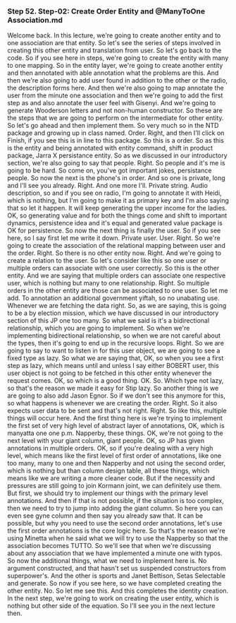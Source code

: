 ### Step 52. Step-02: Create Order Entity and @ManyToOne Association.md
Welcome back. In this lecture, we're going to create another entity and to one association are that entity. So let's see the series of steps involved in creating this other entity and translation from user. So let's go back to the code. So if you see here in steps, we're going to create the entity with many to one mapping. So in the entity layer, we're going to create another entity and then annotated with able annotation what the problems are this. And then we're also going to add user found in addition to the other or the radio, the description forms here. And then we're also going to map annotate the user from the minute one association and then we're going to add the first step as and also annotate the user feel with Gisenyi. And we're going to generate Wooderson letters and not non-human constructor. So these are the steps that we are going to perform on the intermediate for other entity. So let's go ahead and then implement them. So very much so in the NTD package and growing up in class named. Order. Right, and then I'll click on Finish, if you see this is in line to this package. So this is a order. So as this is the entity and being annotated with entity command, shift in product package, Jarra X persistance entity. So as we discussed in our introductory section, we're also going to say that people. Right. So people and it's me is going to be hard. So come on, you've got important jokes, persistance people. So now the next is the phone's in order. And so one is private, long and I'll see you already. Right. And one more I'll. Private string. Audio description, so and if you see on radio, I'm going to annotate it with Heidi, which is nothing, but I'm going to make it as primary key and I'm also saying that so let it happen. It will keep generating the upper income for the ladies. OK, so generating value and for both the things come and shift to important dynamics, persistence idea and it's equal and generated value package is OK for persistence. So now the next thing is finally the user. So if you see here, so I say first let me write it down. Private user. User. Right. So we're going to create the association of the relational mapping between user and the order. Right. So there is no other entity now. Right. And we're going to create a relation to the user. So let's consider like this so one user or multiple orders can associate with one user correctly. So this is the other entity. And we are saying that multiple orders can associate one respective user, which is nothing but many to one relationship. Right. So multiple orders in the other entity are those can be associated to one user. So let me add. To annotation an additional government yiftah, so no unabating use. Whenever we are fetching the data right. So, as we are saying, this is going to be a by election mission, which we have discussed in our introductory section of this JP one too many. So what we said is it's a bidirectional relationship, which you are going to implement. So when we're implementing bidirectional relationship, so when we are not careful about the types, then it's going to end up in the recursive loops. Right. So we are going to say to want to listen in for this user object, we are going to see a fixed type as lazy. So what we are saying that, OK, so when you see a first step as lazy, which means until and unless I say either BOBERT user, this user object is not going to be fetched in this other entity whenever the request comes. OK, so which is a good thing. OK. So. Which type not lazy, so that's the reason we made it easy for Stip lazy. So another thing is we are going to also add Jason Egnor. So if we don't see this anymore for this, so what happens is whenever we are creating the order. Right. So it also expects user data to be sent and that's not right. Right. So like this, multiple things will occur here. And the first thing here is we're trying to implement the first set of very high level of abstract layer of annotations, OK, which is manyatta one one p.m. Napperby, these things. OK, we're not going to the next level with your giant column, giant people. OK, so JP has given annotations in multiple orders. OK, so if you're dealing with a very high level, which means like the first level of first order of annotations, like one too many, many to one and then Napperby and not using the second order, which is nothing but than column design table, all these things, which means like we are writing a more cleaner code. But if the necessity and pressures are still going to join Kormann joint, we can definitely use them. But first, we should try to implement our things with the primary level annotations. And then if that is not possible, if the situation is too complex, then we need to try to jump into adding the giant column. So here you can even see gyne column and then say you already saw that. It can be possible, but why you need to use the second order annotations, let's use the first order annotations is the core logic here. So that's the reason we're using Minetta when he said what we will try to use the Napperby so that the association becomes TUTTO. So we'll see that when we're discussing about any association that we have implemented a minute one with typos. So now the additional things, what we need to implement here is. No argument constructed, and that hasn't set us suspended constructors from superpower's. And the other is sports and Janet Bettison, Setas Selectable and generate. So now if you see here, so we have completed creating the other entity. No. So let me see this. And this completes the identity creation. In the next step, we're going to work on creating the user entity, which is nothing but other side of the equation. So I'll see you in the next lecture then. 
